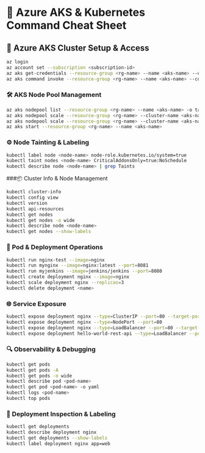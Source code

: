 # 🚀 Azure AKS & Kubernetes Command Cheat Sheet



## 🧩 Azure AKS Cluster Setup & Access

```bash
az login
az account set --subscription <subscription-id>
az aks get-credentials --resource-group <rg-name> --name <aks-name> --overwrite-existing
az aks command invoke --resource-group <rg-name> --name <aks-name> --command "kubectl get pods -A"
```
### 🛠️ AKS Node Pool Management
```bash
az aks nodepool list --resource-group <rg-name> --name <aks-name> -o table
az aks nodepool scale --resource-group <rg-name> --cluster-name <aks-name> --name agentpool --node-count 2
az aks nodepool scale --resource-group <rg-name> --cluster-name <aks-name> --name workerpool --enable-cluster-autoscaler --min-count 1 --max-count 2
az aks start --resource-group <rg-name> --name <aks-name>
```
### ⚙️ Node Tainting & Labeling
```bash
kubectl label node <node-name> node-role.kubernetes.io/system=true
kubectl taint nodes <node-name> CriticalAddonsOnly=true:NoSchedule
kubectl describe node <node-name> | grep Taints
```

###📦 Cluster Info & Node Management
```bash
kubectl cluster-info
kubectl config view
kubectl version
kubectl api-resources
kubectl get nodes
kubectl get nodes -o wide
kubectl describe node <node-name>
kubectl get nodes --show-labels
```

### 🚀 Pod & Deployment Operations
``` bash
kubectl run nginx-test --image=nginx
kubectl run mynginx --image=nginx:latest --port=8081
kubectl run myjenkins --image=jenkins/jenkins --port=8080
kubectl create deployment nginx --image=nginx
kubectl scale deployment nginx --replicas=3
kubectl delete deployment <name>
```

### 🌐 Service Exposure
```bash
kubectl expose deployment nginx --type=ClusterIP --port=80 --target-port=80
kubectl expose deployment nginx --type=NodePort --port=80
kubectl expose deployment nginx --type=LoadBalancer --port=80 --target-port=80
kubectl expose deployment hello-world-rest-api --type=LoadBalancer --port=8080
```

### 🔍 Observability & Debugging
```bash
kubectl get pods
kubectl get pods -A
kubectl get pods -o wide
kubectl describe pod <pod-name>
kubectl get pod <pod-name> -o yaml
kubectl logs <pod-name>
kubectl top pods
```
### 🧠 Deployment Inspection & Labeling
```bash
kubectl get deployments
kubectl describe deployment nginx
kubectl get deployments --show-labels
kubectl label deployment nginx app=web
```
